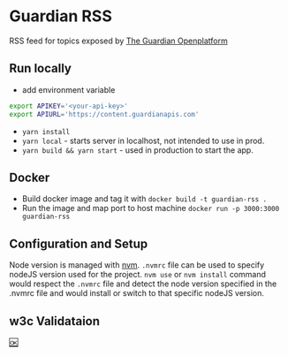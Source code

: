 # Guardian RSS

RSS feed for topics exposed by [The Guardian Openplatform](https://open-platform.theguardian.com/documentation/)

## Run locally

- add environment variable

```sh
export APIKEY='<your-api-key>'
export APIURL='https://content.guardianapis.com'
```

- `yarn install`
- `yarn local` - starts server in localhost, not intended to use in prod.
- `yarn build && yarn start` - used in production to start the app.

## Docker

- Build docker image and tag it with `docker build -t guardian-rss .`
- Run the image and map port to host machine `docker run -p 3000:3000 guardian-rss`

## Configuration and Setup

Node version is managed with [nvm](https://github.com/nvm-sh/nvm).
`.nvmrc` file can be used to specify nodeJS version used for the project.
`nvm use` or `nvm install` command would respect the `.nvmrc` file and detect the node version specified in the .nvmrc file and would install or switch to that specific nodeJS version.

## w3c Validataion

[🆗](https://validator.w3.org/feed/check.cgi)
